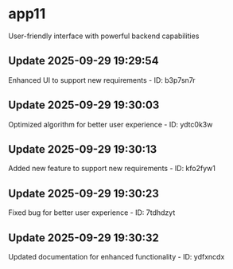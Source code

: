 # app11
User-friendly interface with powerful backend capabilities

## Update 2025-09-29 19:29:54
Enhanced UI to support new requirements - ID: b3p7sn7r


## Update 2025-09-29 19:30:03
Optimized algorithm for better user experience - ID: ydtc0k3w


## Update 2025-09-29 19:30:13
Added new feature to support new requirements - ID: kfo2fyw1


## Update 2025-09-29 19:30:23
Fixed bug for better user experience - ID: 7tdhdzyt


## Update 2025-09-29 19:30:32
Updated documentation for enhanced functionality - ID: ydfxncdx

